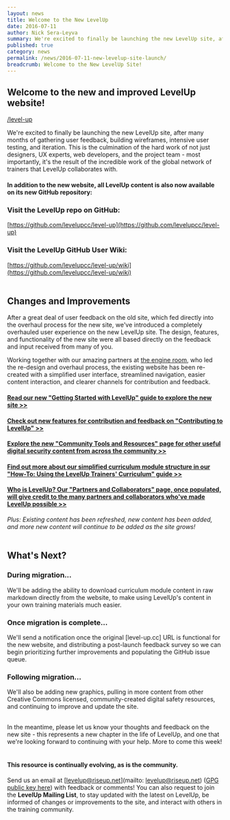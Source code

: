 ```yaml
---
layout: news
title: Welcome to the New LevelUp
date: 2016-07-11
author: Nick Sera-Leyva
summary: We're excited to finally be launching the new LevelUp site, after many months of gathering user feedback, building wireframes, intensive user testing, and iteration. This is the culmination of the hard work of not just designers, UX experts, web developers, and the project team -  most importantly, it's the result of the incredible work of the global network of trainers that LevelUp collaborates with.
published: true
category: news
permalink: /news/2016-07-11-new-levelup-site-launch/
breadcrumb: Welcome to the New LevelUp Site!
---
```

## Welcome to the new and improved LevelUp website!
[/level-up](/level-up)

We're excited to finally be launching the new LevelUp site, after many months of gathering user feedback, building wireframes, intensive user testing, and iteration. This is the culmination of the hard work of not just designers, UX experts, web developers, and the project team -  most importantly, it's the result of the incredible work of the global network of trainers that LevelUp collaborates with.

#### In addition to the new website, all LevelUp content is also now available on its new GitHub repository:

### Visit the LevelUp repo on GitHub:
[https://github.com/levelupcc/level-up](https://github.com/levelupcc/level-up)

### Visit the LevelUp GitHub User Wiki:
[https://github.com/levelupcc/level-up/wiki](https://github.com/levelupcc/level-up/wiki)
<br><br>

## Changes and Improvements
After a great deal of user feedback on the old site, which fed directly into the overhaul process for the new site, we've introduced a completely overhauled user experience on the new LevelUp site. The design, features, and functionality of the new site were all
based directly on the feedback and input received from many of you.

Working together with our amazing partners at [the engine room](https://www.theengineroom.org/), who led the re-design and overhaul process, the existing website has been re-created with a simplified user interface, streamlined navigation, easier content interaction, and clearer channels for contribution and feedback.

#### [Read our new "Getting Started with LevelUp" guide to explore the new site >>](/community/getting-started/)

#### [Check out new features for contribution and feedback on "Contributing to LevelUp" >>](/community/contribute/)

#### [Explore the new "Community Tools and Resources" page for other useful digital security content from across the community >>](/community/community-resources-and-tools/)

#### [Find out more about our simplified curriculum module structure in our "How-To: Using the LevelUp Trainers' Curriculum" guide >>](/before-an-event/using-levelup-trainers-curriculum/)

#### [Who is LevelUp? Our "Partners and Collaborators" page, once populated, will give credit to the many partners and collaborators who've made LevelUp possible >>](/community/partners-and-collaborators/)

*Plus: Existing content has been refreshed, new content has been added, and more new content will continue to be added as the site grows!*
<br><br>

## What's Next?

### During migration...
We'll be adding the ability to download curriculum module content in raw markdown directly from the website, to make using LevelUp's content in your own training materials much easier. 

### Once migration is complete... 
We'll send a notification once the original [level-up.cc] URL is functional for the new website, and distributing a post-launch feedback survey so we can begin prioritizing further improvements and populating the GitHub issue queue.

### Following migration...
We'll also be adding new graphics, pulling in more content from other Creative Commons licensed, community-created digital safety resources, and continuing to improve and update the site.
<br><br>

In the meantime, please let us know your thoughts and feedback on the new site - this represents a new chapter in the life of LevelUp, and one that we're looking forward to continuing with your help. More to come this week!
<br><br>

#### This resource is continually evolving, as is the community. 
Send us an email at [levelup@riseup.net](mailto: levelup@riseup.net) ([GPG public key here](http://pgp.mit.edu/pks/lookup?op=get&search=0x207BFB9591A638BE)) with feedback or comments! You can also request to join the **LevelUp Mailing List**, to stay updated with the latest on LevelUp, be informed of changes or improvements to the site, and interact with others in the training community. 
<br><br>
